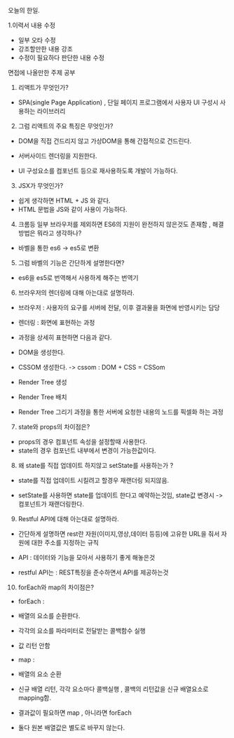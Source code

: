 오늘의 한일.

1.이력서 내용 수정

- 일부 오타 수정
- 강조할만한 내용 강조
- 수정이 필요하다 판단한 내용 수정

면접에 나올만한 주제 공부

1. 리액트가 무엇인가?

- SPA(single Page Application) , 단일 페이지 프로그램에서 사용자 UI 구성시 사용하는 라이브러리

2. 그럼 리액트의 주요 특징은 무엇인가?

- DOM을 직접 건드리지 않고 가상DOM을 통해 간접적으로 건드린다.

- 서버사이드 렌더링을 지원한다.

- UI 구성요소를 컴포넌트 등으로 재사용하도록 개발이 가능하다.

3. JSX가 무엇인가?

- 쉽게 생각하면 HTML + JS 와 같다.
- HTML 문법을 JS와 같이 사용이 가능하다.

4. 크롬등 일부 브라우저를 제외하면 ES6의 지원이 완전하지 않은것도 존재함 , 해결방법은 뭐라고 생각하나?

- 바벨을 통한 es6 -> es5로 변환

5. 그럼 바벨의 기능은 간단하게 설명한다면?

- es6을 es5로 번역해서 사용하게 해주는 번역기

6. 브라우저의 렌더링에 대해 아는대로 설명하라.

- 브라우저 : 사용자의 요구를 서버에 전달, 이후 결과물을 화면에 반영시키는 담당
- 렌더링 : 화면에 표현하는 과정

- 과정을 상세히 표현하면 다음과 같다.
- DOM을 생성한다.
- CSSOM 생성한다. -> cssom : DOM + CSS = CSSom
- Render Tree 생성
- Render Tree 배치
- Render Tree 그리기 과정을 통한 서버에 요청한 내용의 노드를 픽셀화 하는 과정

7. state와 props의 차이점은?

- props의 경우 컴포넌트 속성을 설정할때 사용한다.
- state의 경우 컴포넌트 내부에서 변경이 가능한값이다.

8. 왜 state를 직접 업데이트 하지않고 setState를 사용하는가 ?

- state를 직접 업데이트 시킬려고 할경우 재랜더링 되지않음.

- setState를 사용하면 state를 업데이트 한다고 예약하는것임, state값 변경시 -> 컴포넌트가 재랜더링한다.

9. Restful API에 대해 아는대로 설명하라.

- 간단하게 설명하면 rest란 자원(이미지,영상,데이터 등등)에 고유한 URL을 줘서 자원에 대한 주소를 지정하는 규칙

- API : 데이터와 기능을 모아서 사용하기 좋게 해놓은것

- restful API는 : REST특징을 준수하면서 API를 제공하는것

10. forEach와 map의 차이점은?

- forEach :
- 배열의 요소를 순환한다.
- 각각의 요소를 파라미터로 전달받는 콜백함수 실행
- 값 리턴 안함
- map :
- 배열의 요소 순환
- 신규 배열 리턴, 각각 요소마다 콜백실행 , 콜백의 리턴값을 신규 배열요소로 mapping함.

- 결과값이 필요하면 map , 아니라면 forEach
- 둘다 원본 배열값은 별도로 바꾸지 않는다.
